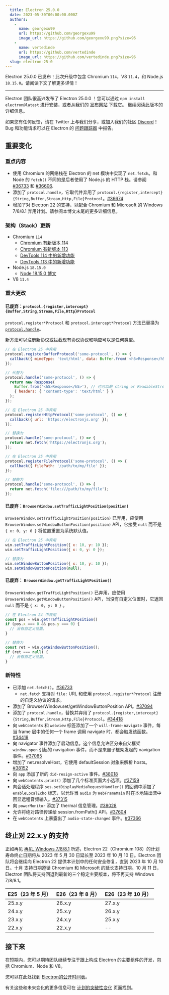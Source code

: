 ```yaml
---
  title: Electron 25.0.0
  date: 2023-05-30T00:00:00.000Z
  authors:
    -
      name: georgexu99
      url: https://github.com/georgexu99
      image_url: https://github.com/georgexu99.png?size=96
    -
      name: vertedinde
      url: https://github.com/vertedinde
      image_url: https://github.com/vertedinde.png?size=96
  slug: electron-25-0
---
```


Electron 25.0.0 已发布！此次升级中包含 Chromium `114`，V8 `11.4`，和 Node.js `18.15.0`。请阅读下文了解更多详情！

---

Electron 团队很高兴发布了 Electron 25.0.0 ！您可以通过 `npm install electron@latest` 进行安装，或者从我们的 [发布网站](https://releases.electronjs.org/releases/stable) 下载它。 继续阅读此版本的详细信息。

如果您有任何反馈，请在 Twitter 上与我们分享，或加入我们的社区 [Discord](https://discord.com/invite/electronjs)！Bug 和功能请求可以在 Electron 的 [问题跟踪器](https://github.com/electron/electron/issues) 中报告。

## 重要变化

### 重点内容

- 使用 Chromium 的网络栈在 Electron 的 net 模块中实现了 `net.fetch`。和 Node 的 `fetch()` 不同的是后者使用了 Node.js 的 HTTP 栈。请参阅 [#36733](https://github.com/electron/electron/pull/36733) 和 [#36606](https://github.com/electron/electron/pull/36606).
- 添加了 `protocol.handle`，它取代并弃用了 `protocol.{register,intercept}{String,Buffer,Stream,Http,File}Protocol`。[#36674](https://github.com/electron/electron/pull/36674)
- 增加了对 Electron 22 的支持，以配合 Chromium 和 Microsoft 的 Windows 7/8/8.1 弃用计划。请参阅本博文末尾的更多详细信息。

### 架构（Stack）更新

- Chromium `114`
  - [Chromium 有新版本 114](https://developer.chrome.com/blog/new-in-chrome-114/)
  - [Chromium 有新版本 113](https://developer.chrome.com/blog/new-in-chrome-113/)
  - [DevTools 114 中的新增功能](https://developer.chrome.com/blog/new-in-devtools-114/)
  - [DevTools 113 中的新增功能](https://developer.chrome.com/blog/new-in-devtools-113/)
- Node.js `18.15.0`
  - [Node 18.15.0 博文](https://nodejs.org/en/blog/release/v18.15.0/)
- V8 `11.4`

### 重大更改

#### 已废弃：`protocol.{register,intercept}{Buffer,String,Stream,File,Http}Protocol`

`protocol.register*Protocol` 和 `protocol.intercept*Protocol` 方法已替换为 [`protocol.handle`](api/protocol.md#protocolhandlescheme-handler)。

新方法可以注册新协议或拦截现有协议协议和响应可以是任何类型。

```js
// 在 Electron 25 中弃用
protocol.registerBufferProtocol('some-protocol', () => {
  callback({ mimeType: 'text/html', data: Buffer.from('<h5>Response</h5>') });
});

// 代替为
protocol.handle('some-protocol', () => {
  return new Response(
    Buffer.from('<h5>Response</h5>'), // 也可以是 string or ReadableStream。
    { headers: { 'content-type': 'text/html' } }
  );
});
```

```js
// 在 Electron 25 中弃用
protocol.registerHttpProtocol('some-protocol', () => {
  callback({ url: 'https://electronjs.org' });
});

// 替换为
protocol.handle('some-protocol', () => {
  return net.fetch('https://electronjs.org');
});
```

```js
// 在 Electron 25 中弃用
protocol.registerFileProtocol('some-protocol', () => {
  callback({ filePath: '/path/to/my/file' });
});

// 替换为
protocol.handle('some-protocol', () => {
  return net.fetch('file:///path/to/my/file');
});
```

#### 已废弃：`BrowserWindow.setTrafficLightPosition(position)`

`BrowserWindow.setTrafficLightPosition(position)` 已弃用，应使用 `BrowserWindow.setWindowButtonPosition(position)` API，它接受 `null` 而不是 `{ x: 0, y: 0 }` 将位置重置为系统默认值。

```js
// 在 Electron 25 中弃用
win.setTrafficLightPosition({ x: 10, y: 10 });
win.setTrafficLightPosition({ x: 0, y: 0 });

// 替换为
win.setWindowButtonPosition({ x: 10, y: 10 });
win.setWindowButtonPosition(null);
```

#### 已废弃： `BrowserWindow.getTrafficLightPosition()`

`BrowserWindow.getTrafficLightPosition()` 已弃用，应使用 `BrowserWindow.getWindowButtonPosition()` API，当没有自定义位置时，它返回 `null` 而不是 `{ x: 0, y: 0 }` 。

```js
// 在 Electron 24 中弃用
const pos = win.getTrafficLightPosition()
if (pos.x === 0 && pos.y === 0) {
  // 没有自定义位置。
}

// 替换为
const ret = win.getWindowButtonPosition();
if (ret === null) {
  // 没有自定义位置。
}
```

### 新特性

- 已添加 `net.fetch()`。[#36733](https://github.com/electron/electron/pull/36733)
  - `net.fetch` 支持对 `file:` URL 和使用 `protocol.register*Protocol` 注册的自定义协议的请求。
- 添加了 BrowserWindow.set/getWindowButtonPosition API。[#37094](https://github.com/electron/electron/pull/37094)
- 添加了 `protocol.handle`，替换并弃用了 `protocol.{register,intercept}{String,Buffer,Stream,Http,File}Protocol`。[#34418](https://github.com/electron/electron/pull/34418)
- 向 `webContents` 和 `webview` 标签添加了一个 `will-frame-navigate` 事件，每当 frame 层中的任何一个 frame 调用 navigate 时，都会触发该函数。[#34418](https://github.com/electron/electron/pull/34418)
- 向 navigator 事件添加了启动信息。这个信息允许区分来自父框架 `window.open` 引起的 navigation 事件，而不是来自子框架发起的 navigation 事件。[#37085](https://github.com/electron/electron/pull/37085)
- 增加了 net.resolveHost，它使用 defaultSession 对象来解析 hosts。[#38152](https://github.com/electron/electron/pull/38152)
- 向 `app` 添加了新的 `did-resign-active` 事件。[#38018](https://github.com/electron/electron/pull/38018)
- 向 `webContents.print()` 添加了几个标准页面大小选项。[#37159](https://github.com/electron/electron/pull/37159)
- 向会话处理程序 `ses.setDisplayMediaRequestHandler()` 的回调中添加了 `enableLocalEcho` 标志，以允许当 `audio` 为 `WebFrameMain` 时在本地输出流中回显远程音频输入。[#37315](https://github.com/electron/electron/pull/37315)
- 向 `powerMonitor` 添加了 thermal 信息管理。[#38028](https://github.com/electron/electron/pull/38028)
- 允许将绝对路径传递给 session.fromPath() API。[#37604](https://github.com/electron/electron/pull/37604)
- 在 `webContents` 上暴露出了 `audio-state-changed` 事件。[#37366](https://github.com/electron/electron/pull/37366)

## 终止对 22.x.y 的支持

正如再见 [再见, Windows 7/8/8.1](https://www.electronjs.org/blog/windows-7-to-8-1-deprecation-notice) 所述，Electron 22（Chromium 108）的计划寿命终止日期将从 2023 年 5 月 30 日延长至 2023 年 10 月 10 日。Electron 团队将会继续向 Electron 22 提供本计划中的任何安全修复，直到 2023 年 10 月 10 日。十月
支持日期遵循 Chromium 和 Microsoft 的延长支持日期。10 月 11 日，Electron 团队将支持回退到最新的三个稳定主要版本，将不再支持 Windows 7/8/8.1。

| E25（23 年 5 月） | E26（23 年 8 月） | E26（23 年 10 月） |
| ----------------- | ----------------- | ------------------ |
| 25.x.y            | 26.x.y            | 27.x.y             |
| 24.x.y            | 25.x.y            | 26.x.y             |
| 23.x.y            | 24.x.y            | 25.x.y             |
| 22.x.y            | 22.x.y            | --                 |

## 接下来

在短期内，您可以期待团队继续专注于跟上构成 Electron 的主要组件的开发，包括 Chromium、Node 和 V8。

您可以在此处找到 [Electron的公开时间表](https://www.electronjs.org/docs/latest/tutorial/electron-timelines)。

有关这些和未来变化的更多信息可在 [计划的突破性变化](https://github.com/electron/electron/blob/main/docs/breaking-changes.md) 页面找到。
